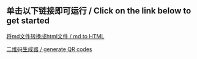 ## 单击以下链接即可运行 / Click on the link below to get started

[将md文件转换成html文件 / md to HTML](https://corona-233.github.io/test/scripts/mdScript.html)

[二维码生成器 / generate QR codes](https://corona-233.github.io/test/scripts/QRCodeGenerator.html)